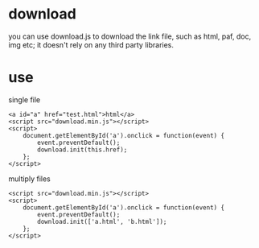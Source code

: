 # download
you can use download.js to download the link file, such as html, paf, doc, img etc;
it doesn't rely on any third party libraries. 


# use

single file
```
<a id="a" href="test.html">html</a>
<script src="download.min.js"></script>
<script>
	document.getElementById('a').onclick = function(event) {
		event.preventDefault();
		download.init(this.href);
	};
</script>
```

multiply files
```
<script src="download.min.js"></script>
<script>
	document.getElementById('a').onclick = function(event) {
		event.preventDefault();
		download.init(['a.html', 'b.html']);
	};
</script>
```
